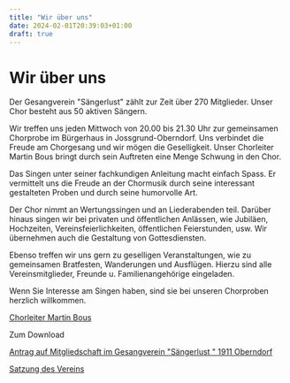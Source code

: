 ```yaml
---
title: "Wir über uns"
date: 2024-02-01T20:39:03+01:00
draft: true
---
```


# Wir über uns

Der Gesangverein "Sängerlust" zählt zur Zeit über 270 Mitglieder. Unser Chor besteht aus 50 aktiven Sängern.

Wir treffen uns jeden Mittwoch von 20.00 bis 21.30 Uhr zur gemeinsamen Chorprobe im Bürgerhaus in Jossgrund-Oberndorf. Uns verbindet die Freude am Chorgesang und wir mögen die Geselligkeit. Unser Chorleiter Martin Bous bringt durch sein Auftreten eine Menge Schwung in den Chor.

Das Singen unter seiner fachkundigen Anleitung macht einfach Spass. Er vermittelt uns die Freude an der Chormusik durch seine interessant gestalteten Proben und durch seine humorvolle Art.

Der Chor nimmt an Wertungssingen und an Liederabenden teil. Darüber hinaus singen wir bei privaten und öffentlichen Anlässen, wie Jubiläen, Hochzeiten, Vereinsfeierlichkeiten, öffentlichen Feierstunden, usw. Wir übernehmen auch die Gestaltung von Gottesdiensten.

Ebenso treffen wir uns gern zu geselligen Veranstaltungen, wie zu gemeinsamen Bratfesten, Wanderungen und Ausflügen. Hierzu sind alle Vereinsmitglieder, Freunde u. Familienangehörige eingeladen.

Wenn Sie Interesse am Singen haben, sind sie bei unseren Chorproben herzlich willkommen.

[Chorleiter Martin Bous](http://www.bous-dirigent.de/)

Zum Download

[Antrag auf Mitgliedschaft im Gesangverein "Sängerlust " 1911 Oberndorf](https://gesangverein-oberndorf.de/Antrag_auf_Mitgliedschaft.pdf)

[Satzung des Vereins](https://gesangverein-oberndorf.de/SatzungGV.pdf)